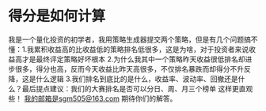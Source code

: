 # 得分是如何计算

我是一个量化投资的初学者，我用策略生成器提交两个策略，但是有几个问题搞不懂：1.我累积收益高的比收益低的策略排名低很多，这是为啥，对于投资者来说收益高才是最终评定策略好坏根本 2.为什么我其中一个策略昨天收益很低排名却进步很多，得分也高，反而今天收益比昨天高很多，不仅排名暴跌而却得分不升反降，这是什么逻辑 3.我们排名到底比的是什么，收益率、波动率、回撤还是什么？最后提点建议：我们的大赛排名是否可以分日、周、月三个榜单 这样更直观些！ 我的邮箱是sgm505@163.com 期待你们的解答。